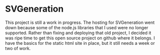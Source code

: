 # SVGeneration

This project is still a work in progress. The hosting for SVGeneration went down because some of the node.js libraries that I used were no longer supported.  Rather than fixing and deploying that old project, I decided it was ripe time to get this open source project on github where it belongs.  I have the basics for the static html site in place, but it still needs a week or two of work.